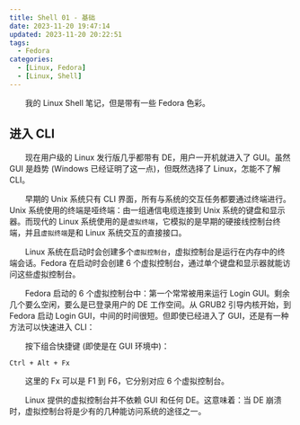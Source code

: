 ```yaml
---
title: Shell 01 - 基础
date: 2023-11-20 19:47:14
updated: 2023-11-20 20:22:51
tags:
  - Fedora
categories:
  - [Linux, Fedora]
  - [Linux, Shell]
---
```


&emsp;&emsp;我的 Linux Shell 笔记，但是带有一些 Fedora 色彩。

<!-- more -->

## 进入 CLI

&emsp;&emsp;现在用户级的 Linux 发行版几乎都带有 DE，用户一开机就进入了 GUI。虽然 GUI 是趋势 (Windows 已经证明了这一点)，但既然选择了 Linux，怎能不了解 CLI。

&emsp;&emsp;早期的 Unix 系统只有 CLI 界面，所有与系统的交互任务都要通过终端进行。Unix 系统使用的终端是哑终端：由一组通信电缆连接到 Unix 系统的键盘和显示器。而现代的 Linux 系统使用的是`虚拟终端`，它模拟的是早期的硬接线控制台终端，并且`虚拟终端`是和 Linux 系统交互的直接接口。

&emsp;&emsp;Linux 系统在启动时会创建多个`虚拟控制台`，虚拟控制台是运行在内存中的终端会话。Fedora 在启动时会创建 6 个虚拟控制台，通过单个键盘和显示器就能访问这些虚拟控制台。

&emsp;&emsp;Fedora 启动的 6 个虚拟控制台中：第一个常常被用来运行 Login GUI。剩余几个要么空闲，要么是已登录用户的 DE 工作空间。从 GRUB2 引导内核开始，到 Fedora 启动 Login GUI，中间的时间很短。但即使已经进入了 GUI，还是有一种方法可以快速进入 CLI：

&emsp;&emsp;按下组合快捷键 (即使是在 GUI 环境中)：

```
Ctrl + Alt + Fx
```

&emsp;&emsp;这里的 Fx 可以是 F1 到 F6，它分别对应 6 个虚拟控制台。

&emsp;&emsp;Linux 提供的虚拟控制台并不依赖 GUI 和任何 DE。这意味着：当 DE 崩溃时，虚拟控制台将是少有的几种能访问系统的途径之一。
